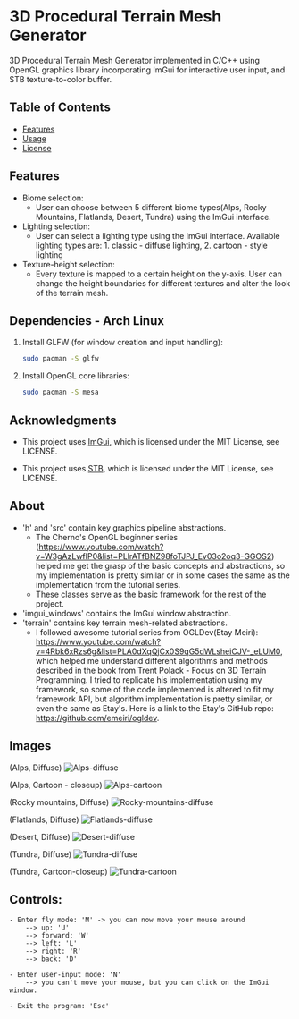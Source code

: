 # 3D Procedural Terrain Mesh Generator

3D Procedural Terrain Mesh Generator implemented in C/C++ using OpenGL graphics library incorporating ImGui for interactive user input, and STB texture-to-color buffer.

## Table of Contents
- [Features](#features)
- [Usage](#usage)
- [License](#license)

## Features
- Biome selection:
  - User can choose between 5 different biome types(Alps, Rocky Mountains, Flatlands, Desert, Tundra) using the ImGui interface.
- Lighting selection:
  - User can select a lighting type using the ImGui interface. 
  Available lighting types are: 1. classic - diffuse lighting, 2. cartoon - style lighting
- Texture-height selection:
  - Every texture is mapped to a certain height on the y-axis. User can change the height boundaries for different textures and alter the look of the terrain mesh.
  
## Dependencies - Arch Linux
1. Install GLFW (for window creation and input handling):
   ```bash 
   sudo pacman -S glfw

2. Install OpenGL core libraries:
    ```bash 
   sudo pacman -S mesa
   
## Acknowledgments

- This project uses [ImGui](https://github.com/ocornut/imgui), which is licensed under the MIT License, see LICENSE.

- This project uses [STB](https://github.com/nothings/stb), which is licensed under the MIT License, see LICENSE.

## About

- 'h' and 'src' contain key graphics pipeline abstractions. 
  - The Cherno's OpenGL beginner series (https://www.youtube.com/watch?v=W3gAzLwfIP0&list=PLlrATfBNZ98foTJPJ_Ev03o2oq3-GGOS2) helped me get the grasp of the basic concepts and abstractions, so my implementation is pretty similar or in some cases the same as the implementation from the tutorial series.
  - These classes serve as the basic framework for the rest of the project.
- 'imgui_windows' contains the ImGui window abstraction.
- 'terrain' contains key terrain mesh-related abstractions. 
  - I followed awesome tutorial series from OGLDev(Etay Meiri): https://www.youtube.com/watch?v=4Rbk6xRzs6g&list=PLA0dXqQjCx0S9qG5dWLsheiCJV-_eLUM0, which helped me understand different algorithms and methods described in the book from Trent Polack - Focus on 3D Terrain Programming. I tried to replicate his implementation using my framework, so some of the code implemented is altered to fit my framework API, but algorithm implementation is pretty similar, or even the same as Etay's. Here is a link to the Etay's GitHub repo: https://github.com/emeiri/ogldev.

## Images

(Alps, Diffuse)
![Alps-diffuse](./images/alps-diffuse.png)

(Alps, Cartoon - closeup)
![Alps-cartoon](./images/alps-cartoon.png)

(Rocky mountains, Diffuse)
![Rocky-mountains-diffuse](./images/rocky-mountains-diffuse.png)

(Flatlands, Diffuse)
![Flatlands-diffuse](./images/flatlands-diffuse.png)

(Desert, Diffuse)
![Desert-diffuse](./images/desert-diffuse.png)

(Tundra, Diffuse)
![Tundra-diffuse](./images/tundra-diffuse.png)

(Tundra, Cartoon-closeup)
![Tundra-cartoon](./images/tundra-cartoon.png)

## Controls:
    - Enter fly mode: 'M' -> you can now move your mouse around
        --> up: 'U'
        --> forward: 'W'
        --> left: 'L'
        --> right: 'R'
        --> back: 'D'

    - Enter user-input mode: 'N' 
        --> you can't move your mouse, but you can click on the ImGui window.
    
    - Exit the program: 'Esc'